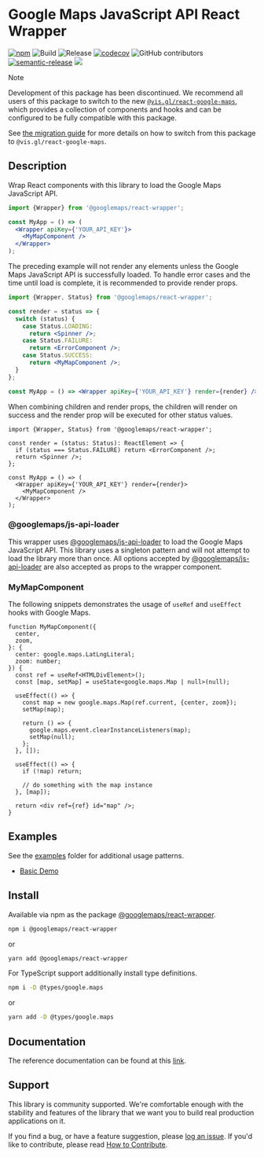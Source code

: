 # Google Maps JavaScript API React Wrapper

[![npm](https://img.shields.io/npm/v/@googlemaps/react-wrapper)](https://www.npmjs.com/package/@googlemaps/react-wrapper)
![Build](https://github.com/googlemaps/react-wrapper/workflows/Test/badge.svg)
![Release](https://github.com/googlemaps/react-wrapper/workflows/Release/badge.svg)
[![codecov](https://codecov.io/gh/googlemaps/react-wrapper/branch/master/graph/badge.svg)](https://codecov.io/gh/googlemaps/react-wrapper)
![GitHub contributors](https://img.shields.io/github/contributors/googlemaps/react-wrapper?color=green)
[![semantic-release](https://img.shields.io/badge/%20%20%F0%9F%93%A6%F0%9F%9A%80-semantic--release-e10079.svg)](https://github.com/semantic-release/semantic-release)
[![](https://github.com/jpoehnelt/in-solidarity-bot/raw/main/static//badge-flat-square.png)](https://github.com/apps/in-solidarity)

> [!NOTE]  
> Development of this package has been discontinued. 
> We recommend all users of this package to switch to the new 
> [`@vis.gl/react-google-maps`](https://www.npmjs.com/package/@vis.gl/react-google-maps),
> which provides a collection of components and hooks and can be configured 
> to be fully compatible with this package.
> 
> See [the migration guide](https://visgl.github.io/react-google-maps/docs/guides/migrating-from-react-wrapper)
> for more details on how to switch from this package to `@vis.gl/react-google-maps`.

## Description

Wrap React components with this library to load the Google Maps JavaScript API.

```jsx
import {Wrapper} from '@googlemaps/react-wrapper';

const MyApp = () => (
  <Wrapper apiKey={'YOUR_API_KEY'}>
    <MyMapComponent />
  </Wrapper>
);
```

The preceding example will not render any elements unless the Google Maps JavaScript API is successfully loaded. To handle error cases and the time until load is complete, it is recommended to provide render props.

```jsx
import {Wrapper, Status} from '@googlemaps/react-wrapper';

const render = status => {
  switch (status) {
    case Status.LOADING:
      return <Spinner />;
    case Status.FAILURE:
      return <ErrorComponent />;
    case Status.SUCCESS:
      return <MyMapComponent />;
  }
};

const MyApp = () => <Wrapper apiKey={'YOUR_API_KEY'} render={render} />;
```

When combining children and render props, the children will render on success and the render prop will be executed for other status values.

```tsx
import {Wrapper, Status} from '@googlemaps/react-wrapper';

const render = (status: Status): ReactElement => {
  if (status === Status.FAILURE) return <ErrorComponent />;
  return <Spinner />;
};

const MyApp = () => (
  <Wrapper apiKey={'YOUR_API_KEY'} render={render}>
    <MyMapComponent />
  </Wrapper>
);
```

### @googlemaps/js-api-loader

This wrapper uses [@googlemaps/js-api-loader][js_api_loader] to load the Google Maps JavaScript API. This library uses a singleton pattern and will not attempt to load the library more than once. All options accepted by [@googlemaps/js-api-loader][js_api_loader] are also accepted as props to the wrapper component.

### MyMapComponent

The following snippets demonstrates the usage of `useRef` and `useEffect` hooks with Google Maps.

```tsx
function MyMapComponent({
  center,
  zoom,
}: {
  center: google.maps.LatLngLiteral;
  zoom: number;
}) {
  const ref = useRef<HTMLDivElement>();
  const [map, setMap] = useState<google.maps.Map | null>(null);

  useEffect(() => {
    const map = new google.maps.Map(ref.current, {center, zoom});
    setMap(map);

    return () => {
      google.maps.event.clearInstanceListeners(map);
      setMap(null);
    };
  }, []);

  useEffect(() => {
    if (!map) return;

    // do something with the map instance
  }, [map]);

  return <div ref={ref} id="map" />;
}
```

## Examples

See the [examples](https://github.com/googlemaps/react-wrapper/tree/main/examples) folder for additional usage patterns.

- [Basic Demo](https://googlemaps.github.io/react-wrapper/public/basic/)

## Install

Available via npm as the package [@googlemaps/react-wrapper](https://www.npmjs.com/package/@googlemaps/react-wrapper).

```sh
npm i @googlemaps/react-wrapper
```

or

```sh
yarn add @googlemaps/react-wrapper
```

For TypeScript support additionally install type definitions.

```sh
npm i -D @types/google.maps
```

or

```sh
yarn add -D @types/google.maps
```

## Documentation

The reference documentation can be found at this [link](https://googlemaps.github.io/react-wrapper/index.html).

## Support

This library is community supported. We're comfortable enough with the stability and features of
the library that we want you to build real production applications on it.

If you find a bug, or have a feature suggestion, please [log an issue][issues]. If you'd like to
contribute, please read [How to Contribute][contrib].

[issues]: https://github.com/googlemaps/react-wrapper/issues
[contrib]: https://github.com/googlemaps/react-wrapper/blob/master/CONTRIBUTING.md
[js_api_loader]: https://www.npmjs.com/package/@googlemaps/js-api-loader
